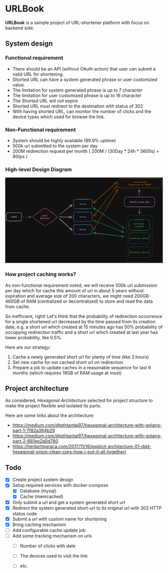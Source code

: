 # URLBook
__URLBook__ is a sample project of URL-shortener platform with focus on backend side. 

## System design
### Functional requirement
- There should be an API (without OAuth action) that user can submit a valid URL for shortening.
- Shorted URL can have a system generated phrase or user customized value.
- The limitation for system generated phrase is up to 7 character
- The limitation for user customized phrase is up to 16 character
- The Shorted URL will not expire
- Shorted URL must redirect to the destination with status of 302
- With having shorted URL, can monitor the number of clicks and the device types which used for browse the link.

### Non-Functional requirement
- System should be highly available (99.9% uptime)
- 500k url submitted to the system per day
- 200M redirection request per month ( 200M / (30Day * 24h * 3600s) = 80tps )

### High-level Design Diagram
<div style='width: auto; max-width: 1000px; margin: 10px auto;'>
    <img src='docs/design.png' alt='high-level-system-design' />
</div>

### How project caching works?
As non-functional requirement noted, we will receive 500k url submission per day which for cache this amount of url
in about 5 years without expiration and average size of 200 characters, we might need 200GB-460GB of RAM (centralized or decentralized) 
to store and read the data from cache.

So inefficient, right! Let's think that the probability of redirection occurrence for a single shortened url decreased by the time passed
from its creation date, e.g. a short url which created at 15 minutes ago has 50% probability of occupying redirection traffic and a short url 
which created at last year has lower probability, like 0.5%.

Here are our strategy: 
 1. Cache a newly generated short url for plenty of time (like 3 hours)
 2. Set new cache for not cached short url on redirection
 3. Prepare a job to update caches in a reasonable sequence for last 6 months (which requires 18GB of RAM usage at most)

## Project architecture
As considered, _Hexagonal Architecture_ selected for project structure to make the project flexible and isolated its parts.

Here are some links about the architecture:
 - https://medium.com/@pthtantai97/hexagonal-architecture-with-golang-part-1-7f82a364b29 
 - https://medium.com/@pthtantai97/hexagonal-architecture-with-golang-part-2-681ee2a0d780
 - https://herbertograca.com/2017/11/16/explicit-architecture-01-ddd-hexagonal-onion-clean-cqrs-how-i-put-it-all-together/

## Todo
- [x] Create project system design
- [x] Setup required services with docker-compose
  - [x] Database (mysql)
  - [x] Cache (memcached)
- [x] Only submit a url and get a system generated short url
- [x] Redirect the system generated short-url to its original url with 302 HTTP status code
- [x] Submit a url with custom name for shortening
- [x] Bring caching mechanism
- [ ] Add configurable cache update job
- [ ] Add some tracking mechanism on urls
  - [ ] Number of clicks with date
  - [ ] The devices used to visit the link
  - [ ] etc.


